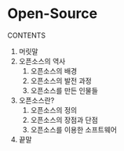 # Open-Source

CONTENTS

1. 머릿말
2. 오픈소스의 역사
    1) 오픈소스의 배경
    2) 오픈소스의 발전 과정
    3) 오픈소스를 만든 인물들
3. 오픈소스란?
    1) 오픈소스의 정의
    2) 오픈소스의 장점과 단점
    3) 오픈소스를 이용한 소프트웨어
4. 끝말
